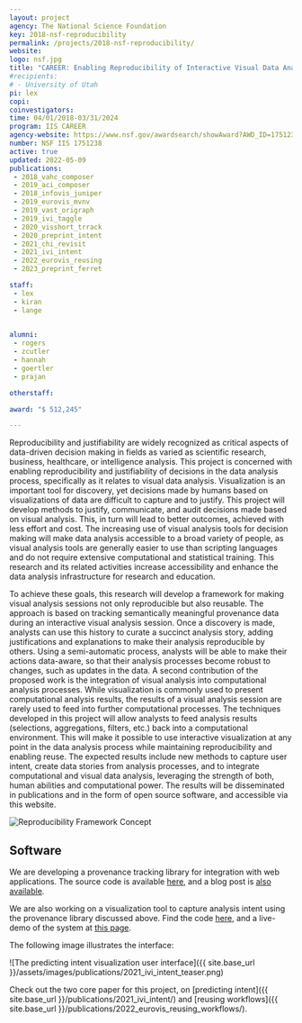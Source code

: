 ```yaml
---
layout: project
agency: The National Science Foundation
key: 2018-nsf-reproducibility
permalink: /projects/2018-nsf-reproducibility/
website:
logo: nsf.jpg
title: "CAREER: Enabling Reproducibility of Interactive Visual Data Analysis"
#recipients:
# - University of Utah 
pi: lex
copi: 
coinvestigators:
time: 04/01/2018-03/31/2024
program: IIS CAREER 
agency-website: https://www.nsf.gov/awardsearch/showAward?AWD_ID=1751238
number: NSF IIS 1751238
active: true
updated: 2022-05-09
publications: 
 - 2018_vahc_composer
 - 2019_aci_composer
 - 2018_infovis_juniper
 - 2019_eurovis_mvnv
 - 2019_vast_origraph
 - 2019_ivi_taggle
 - 2020_visshort_trrack
 - 2020_preprint_intent
 - 2021_chi_revisit
 - 2021_ivi_intent
 - 2022_eurovis_reusing
 - 2023_preprint_ferret

staff:
 - lex
 - kiran
 - lange

 
alumni:
 - rogers
 - zcutler
 - hannah 
 - goertler
 - prajan

otherstaff:  

award: "$ 512,245"

---
```


Reproducibility and justifiability are widely recognized as critical aspects of data-driven decision making in fields as varied as scientific research, business, healthcare, or intelligence analysis. This project is concerned with enabling reproducibility and justifiability of decisions in the data analysis process, specifically as it relates to visual data analysis. Visualization is an important tool for discovery, yet decisions made by humans based on visualizations of data are difficult to capture and to justify. This project will develop methods to justify, communicate, and audit decisions made based on visual analysis. This, in turn will lead to better outcomes, achieved with less effort and cost. The increasing use of visual analysis tools for decision making will make data analysis accessible to a broad variety of people, as visual analysis tools are generally easier to use than scripting languages and do not require extensive computational and statistical training. This research and its related activities increase accessibility and enhance the data analysis infrastructure for research and education. 

To achieve these goals, this research will develop a framework for making visual analysis sessions not only reproducible but also reusable. The approach is based on tracking semantically meaningful provenance data during an interactive visual analysis session. Once a discovery is made, analysts can use this history to curate a succinct analysis story, adding justifications and explanations to make their analysis reproducible by others. Using a semi-automatic process, analysts will be able to make their actions data-aware, so that their analysis processes become robust to changes, such as updates in the data. A second contribution of the proposed work is the integration of visual analysis into computational analysis processes. While visualization is commonly used to present computational analysis results, the results of a visual analysis session are rarely used to feed into further computational processes. The techniques developed in this project will allow analysts to feed analysis results (selections, aggregations, filters, etc.) back into a computational environment. This will make it possible to use interactive visualization at any point in the data analysis process while maintaining reproducibility and enabling reuse. The expected results include new methods to capture user intent, create data stories from analysis processes, and to integrate computational and visual data analysis, leveraging the strength of both, human abilities and computational power. The results will be disseminated in publications and in the form of open source software, and accessible via this website.

![Reproducibility Framework Concept](../2018-nsf-reproducibility_concept.png)

## Software

We are developing a provenance tracking library for integration with web applications. The source code is available [here](https://github.com/visdesignlab/trrack), and a blog post is [also available](https://vdl.sci.utah.edu/blog/2020/10/28/trrack/). 

We are also working on a visualization tool to capture analysis intent using the provenance library discussed above. Find the code [here](https://github.com/visdesignlab/intent-system), and a live-demo of the system at [this page](https://vdl.sci.utah.edu/predicting-intent/). 

The following image illustrates the interface: 

![The predicting intent visualization user interface]({{ site.base_url }}/assets/images/publications/2021_ivi_intent_teaser.png)


Check out the two core paper for this project, on  [predicting intent]({{ site.base_url }}/publications/2021_ivi_intent/) and [reusing workflows]({{ site.base_url }}/publications/2022_eurovis_reusing_workflows/). 




